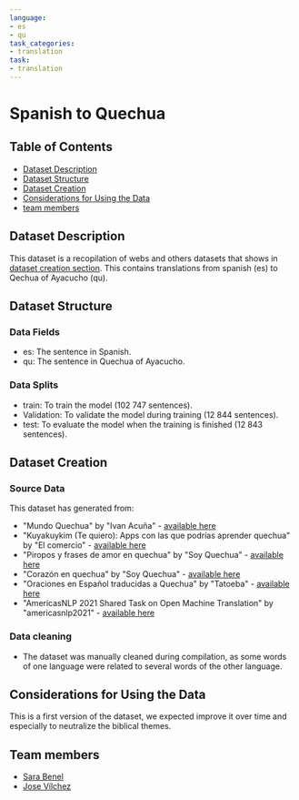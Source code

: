 ```yaml
---
language:
- es
- qu
task_categories:
- translation
task:
- translation
---
```


# Spanish to Quechua

## Table of Contents
- [Dataset Description](#dataset-description)
- [Dataset Structure](#dataset-structure)
- [Dataset Creation](#dataset-creation)
- [Considerations for Using the Data](#considerations-for-using-the-data)
- [team members](#team-members)

## Dataset Description

This dataset is a recopilation of webs and others datasets that shows in [dataset creation section](#dataset-creation). This contains translations from spanish (es) to Qechua of Ayacucho (qu).

## Dataset Structure

### Data Fields
- es: The sentence in Spanish.
- qu: The sentence in Quechua of Ayacucho.

### Data Splits
- train: To train the model (102 747 sentences).
- Validation: To validate the model during training (12 844 sentences).
- test: To evaluate the model when the training is finished (12 843 sentences).

## Dataset Creation
### Source Data
This dataset has generated from:
- "Mundo Quechua" by "Ivan Acuña" - [available here](https://mundoquechua.blogspot.com/2006/07/frases-comunes-en-quechua.html)
- "Kuyakuykim (Te quiero): Apps con las que podrías aprender quechua" by "El comercio" - [available here](https://elcomercio.pe/tecnologia/actualidad/traductor-frases-romanticas-quechua-noticia-467022-noticia/)
- "Piropos y frases de amor en quechua" by "Soy Quechua" - [available here](https://www.soyquechua.org/2019/12/palabras-en-quechua-de-amor.html)
- "Corazón en quechua" by "Soy Quechua" - [available here](https://www.soyquechua.org/2020/05/corazon-en-quechua.html)
- "Oraciones en Español traducidas a Quechua" by "Tatoeba" - [available here](https://tatoeba.org/es/sentences/search?from=spa&query=&to=que)
- "AmericasNLP 2021 Shared Task on Open Machine Translation" by "americasnlp2021" - [available here](https://github.com/AmericasNLP/americasnlp2021/tree/main/data/quechua-spanish/parallel_data/es-quy)

### Data cleaning
- The dataset was manually cleaned during compilation, as some words of one language were related to several words of the other language.

## Considerations for Using the Data

This is a first version of the dataset, we expected improve it over time and especially to neutralize the biblical themes.

## Team members
- [Sara Benel](https://huggingface.co/sbenel)
- [Jose Vílchez](https://huggingface.co/JCarlos)